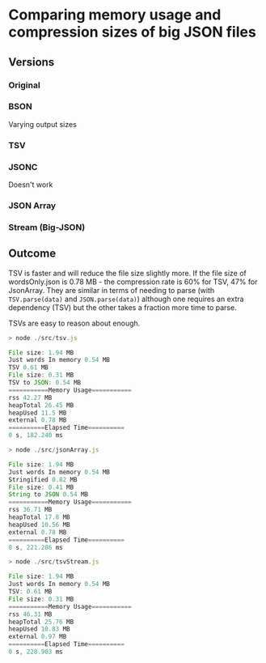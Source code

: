 # Comparing memory usage and compression sizes of big JSON files

## Versions

### Original

### BSON

Varying output sizes

### TSV

### JSONC

Doesn't work

### JSON Array

### Stream (Big-JSON)

## Outcome

TSV is faster and will reduce the file size slightly more.
If the file size of wordsOnly.json is 0.78 MB - the compression rate is 60% for TSV, 47% for JsonArray. They are similar in terms of needing to parse (with `TSV.parse(data)` and `JSON.parse(data)`) although one requires an extra dependency (TSV) but the other takes a fraction more time to parse.

TSVs are easy to reason about enough.

```js
> node ./src/tsv.js

File size: 1.94 MB
Just words In memory 0.54 MB
TSV 0.61 MB
File size: 0.31 MB
TSV to JSON: 0.54 MB
===========Memory Usage===========
rss 42.27 MB
heapTotal 26.45 MB
heapUsed 11.5 MB
external 0.78 MB
==========Elapsed Time==========
0 s, 182.240 ms

> node ./src/jsonArray.js

File size: 1.94 MB
Just words In memory 0.54 MB
Stringified 0.82 MB
File size: 0.41 MB
String to JSON 0.54 MB
===========Memory Usage===========
rss 36.71 MB
heapTotal 17.8 MB
heapUsed 10.56 MB
external 0.78 MB
==========Elapsed Time==========
0 s, 221.286 ms

> node ./src/tsvStream.js

File size: 1.94 MB
Just words In memory 0.54 MB
TSV: 0.61 MB
File size: 0.31 MB
===========Memory Usage===========
rss 46.31 MB
heapTotal 25.76 MB
heapUsed 10.83 MB
external 0.97 MB
==========Elapsed Time==========
0 s, 228.903 ms
```

